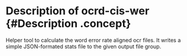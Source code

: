 # Description of ocrd-cis-wer {#Description .concept}
Helper tool to calculate the word error rate aligned ocr files.  It
writes a simple JSON-formated stats file to the given output file group.

